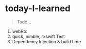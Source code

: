 # today-I-learned

> Todo...
1. webRtc
2. quick, nimble, rxswift Test
3. Dependency Injection & build time